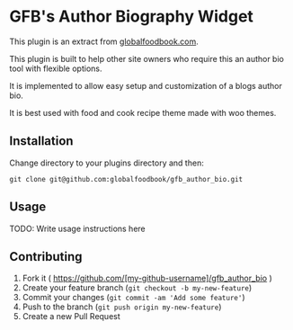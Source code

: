 # GFB's Author Biography Widget
This plugin is an extract from [globalfoodbook.com](http://globalfoodbook.com).

This plugin is built to help other site owners who require this an author bio tool with flexible options.

It is implemented to allow easy setup and customization of a blogs author bio.

It is best used with food and cook recipe theme made with woo themes.

## Installation

Change directory to your plugins directory and then:

    git clone git@github.com:globalfoodbook/gfb_author_bio.git

## Usage

TODO: Write usage instructions here

## Contributing

1. Fork it ( https://github.com/[my-github-username]/gfb_author_bio )
2. Create your feature branch (`git checkout -b my-new-feature`)
3. Commit your changes (`git commit -am 'Add some feature'`)
4. Push to the branch (`git push origin my-new-feature`)
5. Create a new Pull Request
